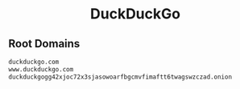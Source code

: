 


<h1 align="center">DuckDuckGo</h1>  


## Root Domains


```html
duckduckgo.com
www.duckduckgo.com
duckduckgogg42xjoc72x3sjasowoarfbgcmvfimaftt6twagswzczad.onion
```  

<br>
